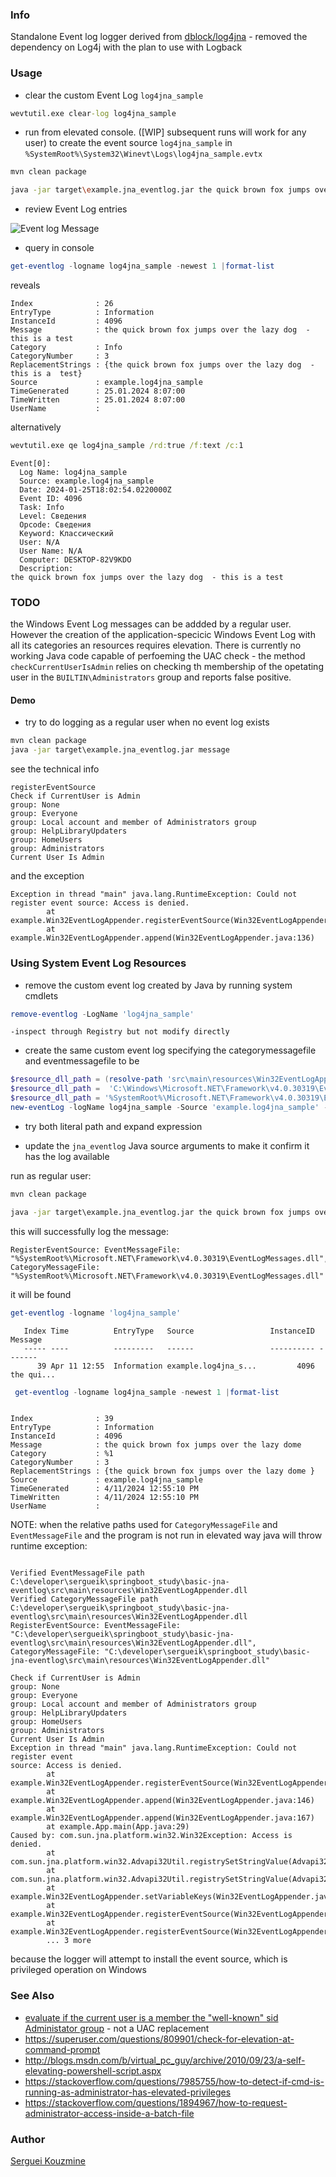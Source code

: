 ﻿### Info

Standalone Event log logger derived from [dblock/log4jna](https://github.com/dblock/log4jna) - removed the dependency on Log4j with the plan to use with Logback


### Usage

* clear the custom Event Log `log4jna_sample`
```cmd
wevtutil.exe clear-log log4jna_sample
```
* run from elevated console. ([WIP] subsequent runs will work for any user)
to create the event source `log4jna_sample` in `%SystemRoot%\System32\Winevt\Logs\log4jna_sample.evtx`
```sh
mvn clean package
```
```sh
java -jar target\example.jna_eventlog.jar the quick brown fox jumps over the lazy dog
```
* review Event Log entries

![Event log Message](https://github.com/sergueik/springboot_study/blob/master/basic-jna-eventlog/screenshots/capture-message.png)

* query in console

```powershell
get-eventlog -logname log4jna_sample -newest 1 |format-list
```
reveals
```text
Index              : 26
EntryType          : Information
InstanceId         : 4096
Message            : the quick brown fox jumps over the lazy dog  - this is a test
Category           : Info
CategoryNumber     : 3
ReplacementStrings : {the quick brown fox jumps over the lazy dog  - this is a  test}
Source             : example.log4jna_sample
TimeGenerated      : 25.01.2024 8:07:00
TimeWritten        : 25.01.2024 8:07:00
UserName           :
```

alternatively
```cmd
wevtutil.exe qe log4jna_sample /rd:true /f:text /c:1
```
```text
Event[0]:
  Log Name: log4jna_sample
  Source: example.log4jna_sample
  Date: 2024-01-25T18:02:54.0220000Z
  Event ID: 4096
  Task: Info
  Level: Сведения
  Opcode: Сведения
  Keyword: Классический
  User: N/A
  User Name: N/A
  Computer: DESKTOP-82V9KDO
  Description:
the quick brown fox jumps over the lazy dog  - this is a test

```
### TODO

the Windows Event Log messages can be addded by a regular user. However the creation of the application-specicic Windows Event Log with all its categories an resources requires elevation. There is currently no working Java code capable of perfoeming the UAC check - the method `checkCurrentUserIsAdmin`
relies on checking th membership of the opetating user in the `BUILTIN\Administrators` group and reports false positive.
#### Demo

* try to do logging as a regular user when no event log exists
```cmd	
mvn clean package
java -jar target\example.jna_eventlog.jar message
```
see the technical info
```text
registerEventSource
Check if CurrentUser is Admin
group: None
group: Everyone
group: Local account and member of Administrators group
group: HelpLibraryUpdaters
group: HomeUsers
group: Administrators
Current User Is Admin
```

and the exception
```text
Exception in thread "main" java.lang.RuntimeException: Could not register event source: Access is denied.
        at example.Win32EventLogAppender.registerEventSource(Win32EventLogAppender.java:126)
        at example.Win32EventLogAppender.append(Win32EventLogAppender.java:136)
```

### Using System Event Log Resources

  *  remove  the custom event log created by Java by running system cmdlets
```powershell
remove-eventlog -LogName 'log4jna_sample' 
```
    -inspect through Registry but not modify directly
  *  create the same custom event log  specifying the categorymessagefile and eventmessagefile to be
```powershell
$resource_dll_path = (resolve-path 'src\main\resources\Win32EventLogAppender.dll').Path
$resource_dll_path =  'C:\Windows\Microsoft.NET\Framework\v4.0.30319\EventLogMessages.dll'
$resource_dll_path = '%SystemRoot%\Microsoft.NET\Framework\v4.0.30319\EventLogMessages.dll'
new-eventLog -logName log4jna_sample -Source 'example.log4jna_sample' -CategoryResourceFile $resource_dll_path -MessageResourceFile $resource_dll_path
```

  * try both literal path and expand expression

  * update the `jna_eventlog` Java source arguments to make it confirm it has the log available


run as regular user:
```cmd
mvn clean package
```
```cmd
java -jar target\example.jna_eventlog.jar the quick brown fox jumps over the lazy dome
```
this will successfully log the message:
```text
RegisterEventSource: EventMessageFile: "%SystemRoot%\Microsoft.NET\Framework\v4.0.30319\EventLogMessages.dll", CategoryMessageFile: "%SystemRoot%\Microsoft.NET\Framework\v4.0.30319\EventLogMessages.dll"
```
it will be found

```powershell
get-eventlog -logname 'log4jna_sample'
```
```text
   Index Time          EntryType   Source                 InstanceID Message
   ----- ----          ---------   ------                 ---------- -------
      39 Apr 11 12:55  Information example.log4jna_s...         4096 the qui...
```


```powershell
 get-eventlog -logname log4jna_sample -newest 1 |format-list
```


```text

Index              : 39
EntryType          : Information
InstanceId         : 4096
Message            : the quick brown fox jumps over the lazy dome
Category           : %1
CategoryNumber     : 3
ReplacementStrings : {the quick brown fox jumps over the lazy dome }
Source             : example.log4jna_sample
TimeGenerated      : 4/11/2024 12:55:10 PM
TimeWritten        : 4/11/2024 12:55:10 PM
UserName           :
```

NOTE: when the relative paths used for `CategoryMessageFile` and `EventMessageFile` and the program is not run in elevated way
java  will throw runtime exception:
```text

Verified EventMessageFile path C:\developer\sergueik\springboot_study\basic-jna-eventlog\src\main\resources\Win32EventLogAppender.dll
Verified CategoryMessageFile path C:\developer\sergueik\springboot_study\basic-jna-eventlog\src\main\resources\Win32EventLogAppender.dll
RegisterEventSource: EventMessageFile: "C:\developer\sergueik\springboot_study\basic-jna-eventlog\src\main\resources\Win32EventLogAppender.dll", 
CategoryMessageFile: "C:\developer\sergueik\springboot_study\basic-jna-eventlog\src\main\resources\Win32EventLogAppender.dll"
```

```text
Check if CurrentUser is Admin
group: None 
group: Everyone
group: Local account and member of Administrators group
group: HelpLibraryUpdaters
group: HomeUsers
group: Administrators
Current User Is Admin
Exception in thread "main" java.lang.RuntimeException: Could not register event
source: Access is denied.
        at example.Win32EventLogAppender.registerEventSource(Win32EventLogAppender.java:136)
        at example.Win32EventLogAppender.append(Win32EventLogAppender.java:146)
        at example.Win32EventLogAppender.append(Win32EventLogAppender.java:167)
        at example.App.main(App.java:29)
Caused by: com.sun.jna.platform.win32.Win32Exception: Access is denied.
        at com.sun.jna.platform.win32.Advapi32Util.registrySetStringValue(Advapi32Util.java:1557)
        at com.sun.jna.platform.win32.Advapi32Util.registrySetStringValue(Advapi32Util.java:1533)
        at example.Win32EventLogAppender.setVariableKeys(Win32EventLogAppender.java:230)
        at example.Win32EventLogAppender.registerEventSource(Win32EventLogAppender.java:182)
        at example.Win32EventLogAppender.registerEventSource(Win32EventLogAppender.java:131)
        ... 3 more

```

because the logger will attempt to install the event source, which is privileged operation on Windows

### See Also

   * [evaluate if the current user is a member the "well-known" sid Administator group](https://www.rgagnon.com/javadetails/java-detect-if-current-user-is-admin-using-jna.html) - not a UAC replacement
   * https://superuser.com/questions/809901/check-for-elevation-at-command-prompt
   * http://blogs.msdn.com/b/virtual_pc_guy/archive/2010/09/23/a-self-elevating-powershell-script.aspx
   * https://stackoverflow.com/questions/7985755/how-to-detect-if-cmd-is-running-as-administrator-has-elevated-privileges
   * https://stackoverflow.com/questions/1894967/how-to-request-administrator-access-inside-a-batch-file

### Author
[Serguei Kouzmine](kouzmine_serguei@yahoo.com)

